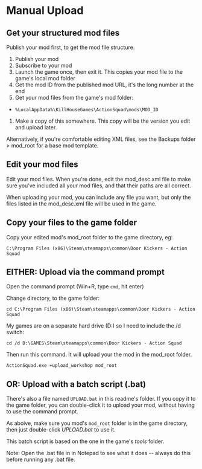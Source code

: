 # Manual Upload

## Get your structured mod files

Publish your mod first, to get the mod file structure.

1. Publish your mod
1. Subscribe to your mod
1. Launch the game once, then exit it. This copies your mod file to the game's local mod folder
1. Get the mod ID from the published mod URL, it's the long number at the end
1. Get your mod files from the game's mod folder:
  - `%LocalAppData%\KillHouseGames\ActionSquad\mods\MOD_ID`
1. Make a copy of this somewhere. This copy will be the version you edit and upload later.

Alternatively, if you're comfortable editing XML files, see the Backups folder > mod_root for a base mod template.

## Edit your mod files

Edit your mod files. When you're done, edit the mod_desc.xml file to make sure you've included all your mod files, and that their paths are all correct.

When uploading your mod, you can include any file you want, but only the files listed in the mod_desc.xml file will be used in the game.

## Copy your files to the game folder

Copy your edited mod's mod_root folder to the game directory, eg:

`C:\Program Files (x86)\Steam\steamapps\common\Door Kickers - Action Squad`

## EITHER: Upload via the command prompt

Open the command prompt (Win+R, type `cmd`, hit enter)

Change directory, to the game folder:

`cd C:\Program Files (x86)\Steam\steamapps\common\Door Kickers - Action Squad`

My games are on a separate hard drive (D:) so I need to include the /d switch:

`cd /d D:\GAMES\Steam\steamapps\common\Door Kickers - Action Squad`

Then run this command. It will upload your the mod in the mod_root folder.

`ActionSquad.exe +upload_workshop mod_root`

## OR: Upload with a batch script (.bat)

There's also a file named `UPLOAD.bat` in this readme's folder. If you copy it to the game folder, you can double-click it to upload your mod, without having to use the command prompt.

As aboive, make sure you mod's `mod_root` folder is in the game directory, then just double-click _UPLOAD.bat_ to use it.

This batch script is based on the one in the game's _tools_ folder.

Note: Open the .bat file in in Notepad to see what it does -- always do this before running any .bat file.
